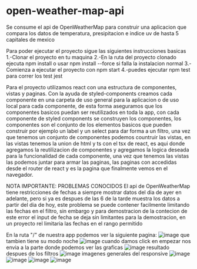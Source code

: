 # open-weather-map-api
Se consume el api de OpenWeatherMap para construir una aplicacion que compara los datos de temperatura, presipitacion e indice uv de hasta 5 capitales de mexico

Para poder ejecutar el proyecto sigue las siguientes instrucciones basicas
1.-Clonar el proyecto en tu maquina
2.-En la ruta del proyecto clonado ejecuta npm install o usar npm install --force si falla la instalacion normal
3.-Comienza a ejecutar el proyecto con npm start
4.-puedes ejecutar npm test para correr los test jest

Para el proyecto utilizamos react con una estructura de componentes, vistas y paginas. Con la ayuda de styled-components creamos cada componente en una carpeta de uso general para la aplicacion o de uso local para cada componente, de esta forma aseguramos que los componentes basicos puedan ser reutilizados en toda la app, con cada componente de styled components se construyen los componentes, los componentes son el conjunto de los elementos basicos que pueden construir por ejemplo un label y un select para dar forma a un filtro, una vez que tenemos un conjunto de componentes podemos countruir las vistas, en las vistas tenemos la union de html y ts con el tsx de react, es aqui donde agregamos la reutilizacion de componentes y agregamos la logica deseada para la funcionalidad de cada componente, una vez que tenemos las vistas las podemos juntar para armar las paginas, las paginas con accedidas desde el router de react y es la pagina que finalmente vemos en el navegador.

NOTA IMPORTANTE:
PROBLEMAS CONOCIDOS
El api de OpenWeatherMap tiene restricciones de fechas a siempre mostrar datos del dia de ayer en adelante, pero si ya es despues de las 6 de la tarde muestra los datos a partir del dia de hoy, este problema se puede contener facilmente limitando las fechas en el filtro, sin embargo y para demostracion de la contecion de este error el input de fecha se deja sin limitantes para la demostracion, en un proyecto rel limitaria las fechas en el rango permitido

En la ruta "/" de nuestra app podemos ver la siguiente pagina:
![image](https://github.com/Gabotol/open-weather-map-api/assets/91835413/4912da23-6ee5-4301-a092-8c1c25bdf7ca)
que tambien tiene su modo noche
![image](https://github.com/Gabotol/open-weather-map-api/assets/91835413/dda19b78-a7ce-4f54-8495-df0d8202582a)
cuando damos click en empezar nos envia a la parte donde podemos ver las graficas
![image](https://github.com/Gabotol/open-weather-map-api/assets/91835413/5eb69188-9092-4fe2-9380-00cbf9ff363b)
resultado despues de los filtros
![image](https://github.com/Gabotol/open-weather-map-api/assets/91835413/6535fe4c-0a84-407d-81b5-ff5221eeaa84)
imagenes generales del responsive
![image](https://github.com/Gabotol/open-weather-map-api/assets/91835413/f559a23a-5ff0-463f-8bdb-7427b6dcb828)
![image](https://github.com/Gabotol/open-weather-map-api/assets/91835413/b23c3371-e0b8-4ded-a5e0-0a3345e6cebd)
![image](https://github.com/Gabotol/open-weather-map-api/assets/91835413/1c619d37-e38f-4090-849f-3a308afb2fb2)
![image](https://github.com/Gabotol/open-weather-map-api/assets/91835413/6807e08c-c6da-41f2-9b0b-ca43351c708e)






